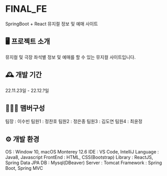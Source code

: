 # FINAL_FE
SpringBoot + React 뮤지컬 정보 및 예매 사이트

## 🖥️ 프로젝트 소개
뮤지컬 및 극장 좌석별 정보 및 예매를 할 수 있는 뮤지컬 사이트입니다.

## 🕰️ 개발 기간
22.11.23일 - 22.12.?일

## 🧑‍🤝‍🧑 맴버구성
팀장 : 이수빈
팀원1 : 정찬호
팀원2 : 정은종
팀원3 : 김도연
팀원4 : 최윤정

## ⚙️ 개발 환경
OS : Window 10, macOS Monterey 12.6
IDE : VS Code, IntelliJ
Language : Java8, Javascript
FrontEnd : HTML, CSS(Bootstrap)
Library : ReactJS, Spring Data JPA
DB : Mysql(DBeaver)
Server : Tomcat
Framework : Spring Boot, Spring MVC
